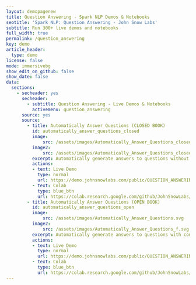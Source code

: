 ```yaml
---
layout: demopagenew
title: Question Answering - Spark NLP Demos & Notebooks
seotitle: 'Spark NLP: Question Answering - John Snow Labs'
subtitle: Run 300+ live demos and notebooks
full_width: true
permalink: /question_answering
key: demo
article_header:
  type: demo
license: false
mode: immersivebg
show_edit_on_github: false
show_date: false
data:
  sections:  
    - secheader: yes
      secheader:
        - subtitle: Question Answering - Live Demos & Notebooks
          activemenu: question_answering
      source: yes
      source:
        - title: Automatically Answer Questions (CLOSED BOOK)   
          id: automatically_answer_questions_closed
          image: 
              src: /assets/images/Automatically_Answer_Questions_closed.svg
          image2: 
              src: /assets/images/Automatically_Answer_Questions_closed_f.svg
          excerpt: Automatically generate answers to questions without context.
          actions:
          - text: Live Demo
            type: normal
            url: https://demo.johnsnowlabs.com/public/QUESTION_ANSWERING_CLOSED_BOOK/
          - text: Colab
            type: blue_btn
            url: https://colab.research.google.com/github/JohnSnowLabs/spark-nlp-workshop/blob/master/tutorials/streamlit_notebooks/public/QUESTION_ANSWERING_CLOSED_BOOK.ipynb
        - title: Automatically Answer Questions (OPEN BOOK)   
          id: automatically_answer_questions_open
          image: 
              src: /assets/images/Automatically_Answer_Questions.svg
          image2: 
              src: /assets/images/Automatically_Answer_Questions_f.svg
          excerpt: Automatically generate answers to questions with context.
          actions:
          - text: Live Demo
            type: normal
            url: https://demo.johnsnowlabs.com/public/QUESTION_ANSWERING_OPEN_BOOK/
          - text: Colab
            type: blue_btn
            url: https://colab.research.google.com/github/JohnSnowLabs/spark-nlp-workshop/blob/master/tutorials/streamlit_notebooks/public/QUESTION_ANSWERING_OPEN_BOOK.ipynb
---
```

